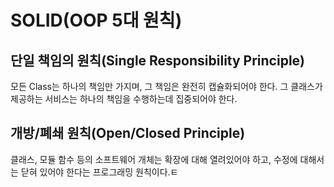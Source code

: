 # SOLID(OOP 5대 원칙)

## 단일 책임의 원칙(Single Responsibility Principle)

모든 Class는 하나의 책임만 가지며, 그 책임은 완전히 캡슐화되어야 한다. 그 클래스가 제공하는 서비스는 하나의 책임을 수행하는데 집중되어야 한다.

## 개방/폐쇄 원칙(Open/Closed Principle)

클래스, 모듈 함수 등의 소프트웨어 개체는 확장에 대해 열려있어야 하고, 수정에 대해서는 닫혀 있어야 한다는 프로그래밍 원칙이다.ㅌ
